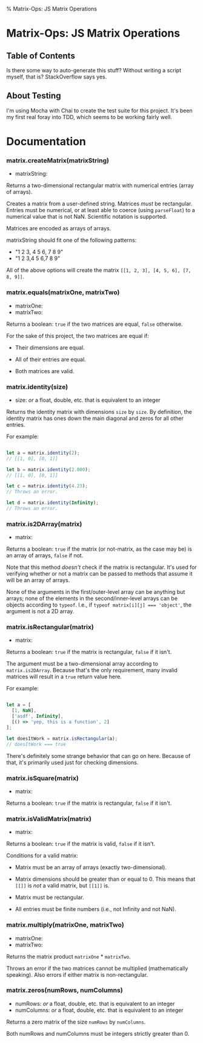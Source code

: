 % Matrix-Ops: JS Matrix Operations

# Matrix-Ops: JS Matrix Operations

## Table of Contents
<!-- TODO: Generate TOC -->

Is there some way to auto-generate this stuff?
Without writing a script myself, that is?
StackOverflow says yes.

## About Testing

I'm using Mocha with Chai to create the test suite for this project.
It's been my first real foray into TDD, which seems to be working fairly well.

# Documentation

### matrix.createMatrix(matrixString)

- matrixString: <String>

Returns a two-dimensional rectangular matrix with numerical entries (array of arrays).

Creates a matrix from a user-defined string. Matrices *must* be rectangular.
Entries must be numerical, or at least able to coerce (using `parseFloat`) to a numerical value that is not NaN.
Scientific notation is supported.
<!--Fractions, scientific notation, and mathematical expressions are all supported.-->

<!--
For example, the following code creates a valid matrix:

```javascript

let matrixString = '9/8 4/5, 1 3.00, 1e3 (4-2)*(-1)';
let result = matrix.createMatrix(matrixString);
console.log(result); // => [[1.125, 0.8], [1, 3], [1000, -2]]

```
-->

Matrices are encoded as arrays of arrays.

matrixString should fit one of the following patterns:

- "1 2 3, 4 5 6, 7 8 9"
- "1 2 3,4 5 6,7 8 9"

All of the above options will create the matrix `[[1, 2, 3], [4, 5, 6], [7, 8, 9]]`.

### matrix.equals(matrixOne, matrixTwo)

- matrixOne: <Matrix>
- matrixTwo: <Matrix>

Returns a boolean: `true` if the two matrices are equal, `false` otherwise.

For the sake of this project, the two matrices are equal if:

- Their dimensions are equal.

- All of their entries are equal.

- Both matrices are valid.

### matrix.identity(size)

- size: <Integer> *or* a float, double, etc. that is equivalent to an integer

Returns the identity matrix with dimensions `size` by `size`.
By definition, the identity matrix has ones down the main diagonal and zeros for all other entries.

For example:

```javascript

let a = matrix.identity(2);
// [[1, 0], [0, 1]]

let b = matrix.identity(2.000);
// [[1, 0], [0, 1]]

let c = matrix.identity(4.23);
// Throws an error.

let d = matrix.identity(Infinity);
// Throws an error.

```

### matrix.is2DArray(matrix)

- matrix: <Matrix>

Returns a boolean: `true` if the matrix (or not-matrix, as the case may be) is an array of arrays, `false` if not.

Note that this method *doesn't* check if the matrix is rectangular.
It's used for verifying whether or not a matrix can be passed to methods that assume it will be an array of arrays.

None of the arguments in the first/outer-level array can be anything but arrays;
none of the elements in the second/inner-level arrays can be objects according to `typeof`.
I.e., if `typeof matrix[i][j] === 'object'`, the argument is not a 2D array.

### matrix.isRectangular(matrix)

- matrix: <Matrix>

Returns a boolean: `true` if the matrix is rectangular, `false` if it isn't.

The argument must be a two-dimensional array according to `matrix.is2DArray`.
Because that's the only requirement, many invalid matrices will result in a `true` return value here.

For example:

```javascript

let a = [
  [1, NaN],
  ['asdf', Infinity],
  [() => 'yep, this is a function', 2]
];

let doesItWork = matrix.isRectangular(a);
// doesItWork === true

```

There's definitely some strange behavior that can go on here.
Because of that, it's primarily used just for checking dimensions.

### matrix.isSquare(matrix)

- matrix: <Matrix>

Returns a boolean: `true` if the matrix is rectangular, `false` if it isn't.

### matrix.isValidMatrix(matrix)

- matrix: <Matrix>

Returns a boolean: `true` if the matrix is valid, `false` if it isn't.

Conditions for a valid matrix:

- Matrix must be an array of arrays (exactly two-dimensional).

- Matrix dimensions should be greater than or equal to 0.
This means that `[[]]` is *not* a valid matrix, but `[[1]]` is.

- Matrix must be rectangular.

- All entries must be finite numbers (i.e., not Infinity and not NaN).

### matrix.multiply(matrixOne, matrixTwo)

- matrixOne: <Matrix>
- matrixTwo: <Matrix>

Returns the matrix product `matrixOne` * `matrixTwo`.

Throws an error if the two matrices cannot be multiplied (mathematically speaking).
Also errors if either matrix is non-rectangular.

### matrix.zeros(numRows, numColumns)

- numRows: <Integer> *or* a float, double, etc. that is equivalent to an integer
- numColumns: <Integer> *or* a float, double, etc. that is equivalent to an integer

Returns a zero matrix of the size `numRows` by `numColumns`.

Both numRows and numColumns must be integers strictly greater than 0.
